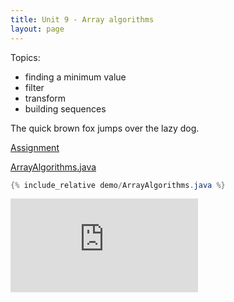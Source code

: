 ```yaml
---
title: Unit 9 - Array algorithms
layout: page
---
```


Topics:
- finding a minimum value
- filter
- transform
- building sequences

The quick brown fox jumps over the lazy dog.

[Assignment](Unit9_Assignment)

[ArrayAlgorithms.java](demo/ArrayAlgorithms.java)

```java
{% include_relative demo/ArrayAlgorithms.java %}
```

<iframe class="video" src="https://www.youtube.com/embed/R9WWULLosTw" title="YouTube video player" frameborder="0" allow="accelerometer; autoplay; clipboard-write; encrypted-media; gyroscope; picture-in-picture" allowfullscreen></iframe>

